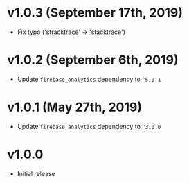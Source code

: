 # v1.0.3 (September 17th, 2019)

- Fix typo ('stracktrace' -> 'stacktrace')

# v1.0.2 (September 6th, 2019)

- Update `firebase_analytics` dependency to `^5.0.1`

# v1.0.1 (May 27th, 2019)

- Update `firebase_analytics` dependency to `^3.0.0`

# v1.0.0

- Initial release
